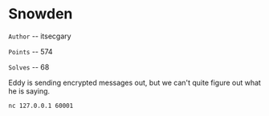 # Snowden

`Author` -- itsecgary

`Points` -- 574

`Solves` -- 68

Eddy is sending encrypted messages out, but we can't quite figure out what he is saying.

`nc 127.0.0.1 60001`



